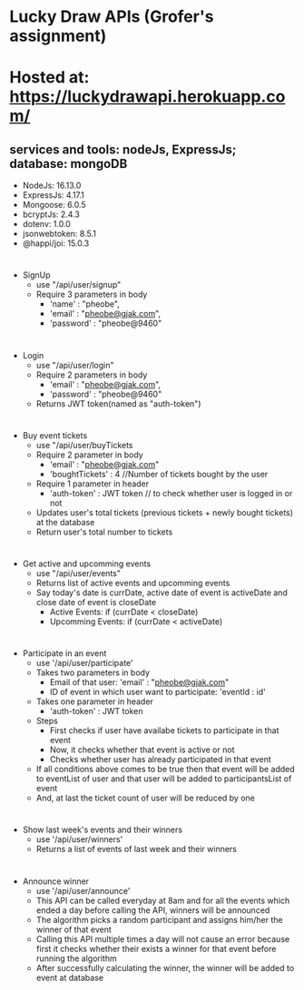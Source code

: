 # Lucky Draw APIs (Grofer's assignment)
# Hosted at: https://luckydrawapi.herokuapp.com/
## services and tools: nodeJs, ExpressJs; database: mongoDB
* NodeJs: 16.13.0
* ExpressJs: 4.17.1
* Mongoose: 6.0.5
* bcryptJs: 2.4.3
* dotenv: 1.0.0
* jsonwebtoken: 8.5.1
* @happi/joi: 15.0.3

# 
* SignUp
  * use "/api/user/signup"
  * Require 3 parameters in body
    * 'name' : "pheobe",
    * 'email' : "pheobe@gjak.com",
    * 'password' : "pheobe@9460" 
# 
* Login
  * use "/api/user/login"
  * Require 2 parameters in body
     * 'email' : "pheobe@gjak.com",
     * 'password' : "pheobe@9460"
  * Returns JWT token(named as "auth-token")
  
# 
* Buy event tickets
  * use "/api/user/buyTickets
  * Require 2 parameter in body
     * 'email' : "pheobe@gjak.com"
     * 'boughtTickets' : 4     //Number of tickets bought by the  user
  * Require 1 parameter in header
     * 'auth-token' : JWT token // to check whether user is logged in or not
  * Updates user's total tickets (previous tickets + newly bought tickets) at the database
  * Return user's total number to tickets
  
# 
* Get active and upcomming events 
   * use "/api/user/events"
   * Returns list of active events and upcomming events
   * Say today's date is currDate, active date of event is activeDate and close date of event is closeDate
     * Active Events: if (currDate < closeDate)
     * Upcomming Events: if (currDate < activeDate)
     
# 
* Participate in an event
   * use '/api/user/participate'
   * Takes two parameters in body
     * Email of that user: 'email' : "pheobe@gjak.com"
     * ID of event in which user want to participate: 'eventId : id'
   * Takes one parameter in header
     * 'auth-token' : JWT token
   * Steps
     * First checks if user have availabe tickets to participate in that event
     * Now, it checks whether that event is active or not
     * Checks whether user has already participated in that event
   * If all conditions above comes to be true then that event will be added to eventList of user and that user will be added to participantsList of event
   * And, at last the ticket count of user will be reduced by one
   
# 
* Show last week's events and their winners
  * use '/api/user/winners'
  * Returns a list of events of last week and their winners
# 
* Announce winner
  * use '/api/user/announce'
  * This API can be called everyday at 8am and for all the events which ended a day before calling the API, winners will be announced
  * The algorithm picks a random participant and assigns him/her the winner of that event
  * Calling this API multiple times a day will not cause an error because first it checks whether their exists a winner for that event before running the algorithm
  * After successfully calculating the winner, the winner will be added to event at database
    
